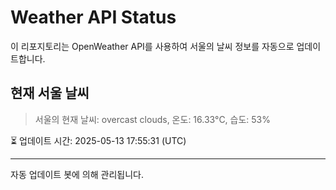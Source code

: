 
# Weather API Status

이 리포지토리는 OpenWeather API를 사용하여 서울의 날씨 정보를 자동으로 업데이트합니다.

## 현재 서울 날씨
> 서울의 현재 날씨: overcast clouds, 온도: 16.33°C, 습도: 53%

⏳ 업데이트 시간: 2025-05-13 17:55:31 (UTC)

---
자동 업데이트 봇에 의해 관리됩니다.
